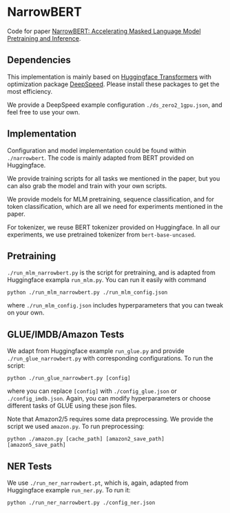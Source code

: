 # NarrowBERT

Code for paper [NarrowBERT: Accelerating Masked Language Model Pretraining and Inference](https://arxiv.org/abs/2301.04761).

## Dependencies

This implementation is mainly based on [Huggingface Transformers](https://huggingface.co/docs/transformers/index) with optimization package [DeepSpeed](https://www.deepspeed.ai/). Please install these packages to get the most efficiency. 

We provide a DeepSpeed example configuration ```./ds_zero2_1gpu.json```, and feel free to use your own. 

## Implementation

Configuration and model implementation could be found within ```./narrowbert```. The code is mainly adapted from BERT provided on Huggingface. 

We provide training scripts for all tasks we mentioned in the paper, but you can also grab the model and train with your own scripts. 

We provide models for MLM pretraining, sequence classification, and for token classification, which are all we need for experiments mentioned in the paper. 

For tokenizer, we reuse BERT tokenizer provided on Huggingface. In all our experiments, we use pretrained tokenizer from ```bert-base-uncased```.


## Pretraining

```./run_mlm_narrowbert.py``` is the script for pretraining, and is adapted from Huggingface exampla ```run_mlm.py```. You can run it easily with command

```
python ./run_mlm_narrowbert.py ./run_mlm_config.json
```

where ```./run_mlm_config.json``` includes hyperparameters that you can tweak on your own. 


## GLUE/IMDB/Amazon Tests

We adapt from Huggingface example ```run_glue.py``` and provide ```./run_glue_narrowbert.py``` with corresponding configurations. To run the script:

```
python ./run_glue_narrowbert.py [config]
```

where you can replace ```[config]``` with ```./config_glue.json``` or ```./config_imdb.json```. Again, you can modify hyperparameters or choose different tasks of GLUE using these json files. 

Note that Amazon2/5 requires some data preprocessing. We provide the script we used ```amazon.py```. To run preprocessing:

```
python ./amazon.py [cache_path] [amazon2_save_path] [amazon5_save_path]
```


## NER Tests

We use ```./run_ner_narrowbert.pt```, which is, again, adapted from Huggingface example ```run_ner.py```. To run it:

```
python ./run_ner_narrowbert.py ./config_ner.json
```
